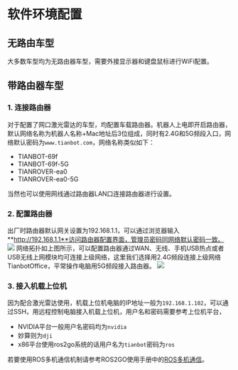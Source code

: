# 软件环境配置

## **无路由车型**  

大多数车型均为无路由器车型，需要外接显示器和键盘鼠标进行WiFi配置。

## **带路由器车型**

###  **1. 连接路由器**

对于配置了网口激光雷达的车型，均配置车载路由器。机器人上电即开启路由器，默认网络名称为机器人名称+Mac地址后3位组成，同时有2.4G和5G频段入口，网络默认密码为`www.tianbot.com`，网络名称类似如下：
- TIANBOT-69f
- TIANBOT-69f-5G
- TIANROVER-ea0
- TIANROVER-ea0-5G

当然也可以使用网线通过路由器LAN口连接路由器进行设置。

### **2. 配置路由器**
出厂时路由器默认网关设置为192.168.1.1，可以通过浏览器输入**http://192.168.1.1**访问路由器配置界面，管理员密码同网络默认密码一致。
![](https://tianbot-pic.oss-cn-beijing.aliyuncs.com/tianbot/202110212121076.webp)
网络拓扑如上图所示，可以配置路由器通过WAN、无线、手机USB热点或者USB无线上网模块均可连接上级网络，这里我们选择用2.4G频段连接上级网络TianbotOffice，平常操作电脑用5G频段接入路由器。
![](https://tianbot-pic.oss-cn-beijing.aliyuncs.com/tianbot/202110212121988.webp)

### **3. 接入机载上位机**
因为配合激光雷达使用，机载上位机电脑的IP地址一般为`192.168.1.102`，可以通过SSH，用远程控制电脑接入机载上位机，用户名和密码需要参考上位机平台，
- NVIDIA平台一般用户名密码均为`nvidia`
- 妙算则为`dji`
- x86平台使用ros2go系统的话用户名为`tianbot`密码为`ros`

若要使用ROS多机通信机制请参考ROS2GO使用手册中的[ROS多机通信](/basic/ros/multi_machine_communicate)。